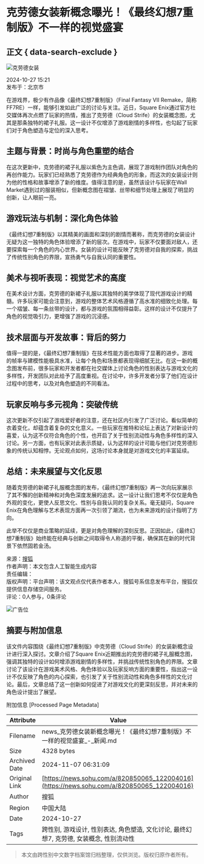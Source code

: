 # 克劳德女装新概念曝光！《最终幻想7重制版》不一样的视觉盛宴

## 正文 { data-search-exclude }


![克劳德女装](https://cdn-ali.onemob.mobi/img/pys200X200_2.png)

2024-10-27 15:21  
发布于：北京市

在游戏界，极少有作品像《最终幻想7重制版》（Final Fantasy VII Remake，简称FF7RE）一样，能够引发如此广泛的讨论与关注。近日，Square Enix通过官方社交媒体再次点燃了玩家的热情，推出了克劳德（Cloud Strife）的女装概念图，尤其是那条独特的裙子礼服。这一设计不仅增添了游戏剧情的多样性，也勾起了玩家们对于角色塑造与定位的深入思考。

## 主题与背景：时尚与角色重塑的结合

在这次更新中，克劳德的裙子礼服以紫色为主色调，展现了游戏制作团队对角色的再创作能力。玩家们已经熟悉了克劳德作为经典角色的形象，而这次的女装设计则为他的性格和故事增添了新的维度。值得注意的是，虽然该设计与玩家在Wall Market遇到过的服装相似，但新概念图在褶皱、丝带和细节处理上展现了明显的创新，让人眼前一亮。

## 游戏玩法与机制：深化角色体验

《最终幻想7重制版》以其精美的画面和深刻的剧情而著称，而克劳德的女装设计无疑为这一独特的角色体验增添了新的层次。在游戏中，玩家不仅要面对敌人，还要探索每一个角色的内心世界。女装的设计可能反映了克劳德对自我的探索，挑战了传统性别角色的界限，宣扬勇气与自我认同的重要性。

## 美术与视听表现：视觉艺术的高度

在美术设计方面，克劳德的新裙子礼服以其独特的美学体现了现代游戏设计的精髓。许多玩家可能会注意到，游戏的整体艺术风格遵循了高水准的细致化处理。每一个褶皱、每一条丝带的设计，都与游戏的氛围相得益彰。这样的设计不仅提升了角色的视觉吸引力，更增强了游戏的沉浸感。

## 技术层面与开发故事：背后的努力

值得一提的是，《最终幻想7重制版》在技术性能方面也取得了显著的进步。游戏的帧率与建模性能极具水准，让每个角色和场景都表现得细腻无比。在这一新的概念图发布前，很多玩家和开发者都在社交媒体上讨论角色的性别表达与游戏文化的多样性，开发团队对此给予了高度重视。在讨论中，许多开发者分享了他们在设计过程中的思考，以及对角色塑造的不同看法。

## 玩家反响与多元视角：突破传统

这次更新不仅引起了游戏爱好者的注意，还在社区内引发了广泛讨论。看似简单的衣着变化，却蕴含着复杂的文化意义。一些玩家在推特和论坛上表达了对新设计的喜爱，认为这不仅符合角色的个性，也开启了关于性别流动性与角色多样性的深入讨论。另一方面，也有玩家对此表示质疑，认为这样的设计可能与他们对克劳德形象的传统认知相悖。无论观点如何，这场讨论本身就是对游戏文化的丰富延续。

## 总结：未来展望与文化反思

随着克劳德的新裙子礼服概念图的发布，《最终幻想7重制版》再一次向玩家展示了其不懈的创新精神和对角色深度发展的追求。这一设计让我们思考不仅仅是角色外观的变化，更使人反思文化、性别与自我认同的复杂关系。毫无疑问，Square Enix在角色理解与艺术表现方面再一次引领了潮流，也为未来游戏的设计指明了方向。

此举不仅仅是商业策略的延续，更是对角色理解的深刻反思。正因如此，《最终幻想7重制版》始终能在经典与创新之间取得令人称道的平衡，确保其在新的时代背景下依然固若金汤。

来源：[搜狐](https://www.sohu.com/?strategyid=00001&spm=smpc.content.content.1.1730960919505qWWBhu6 "点击进入搜狐首页")  
作者声明：本文包含人工智能生成内容  
责任编辑：  
版权声明：平台声明：该文观点仅代表作者本人，搜狐号系信息发布平台，搜狐仅提供信息存储空间服务。  
评论：0人参与，0条评论

![广告位](https://cdn-ali.onemob.mobi/img/pys640X150_2.png)

## 摘要与附加信息

<!-- tcd_abstract -->
该文件内容围绕《最终幻想7重制版》中克劳德（Cloud Strife）的女装新概念设计进行深入探讨。文章介绍了Square Enix近期推出的克劳德的裙子礼服概念图，强调其独特的设计如何增添游戏剧情的多样性，并挑战传统性别角色的界限。文章讨论了该设计在游戏美术风格、角色体验以及玩家反响方面的重要性，指出这一设计不仅反映了角色的内心探索，也引发了关于性别流动性和角色多样性的文化讨论。最后，文章总结了这一创新如何促进了对游戏文化的更深刻反思，并对未来的角色设计提出了展望。
<!-- tcd_abstract_end -->

附加信息 [Processed Page Metadata]

| Attribute       | Value                                  |
|-----------------|----------------------------------------|
| Filename        | news_克劳德女装新概念曝光！《最终幻想7重制版》不一样的视觉盛宴_-_新闻.md                             |
| Size            | 4328 bytes                           |
| Archived Date   | 2024-11-07 06:31:09                             |
| Original Link   | [https://news.sohu.com/a/820850065_122004016](https://news.sohu.com/a/820850065_122004016)                       |
| Author          | 搜狐                               |
| Region          | 中国大陆                               |
| Date            | 2024-10-27                                 |
| Tags            | 跨性别, 游戏设计, 性别表达, 角色塑造, 文化讨论, 最终幻想7, 克劳德, 女装概念, 性别流动性                                 |
>
> 本文由跨性别中文数字档案馆归档整理，仅供浏览。版权归原作者所有。
>